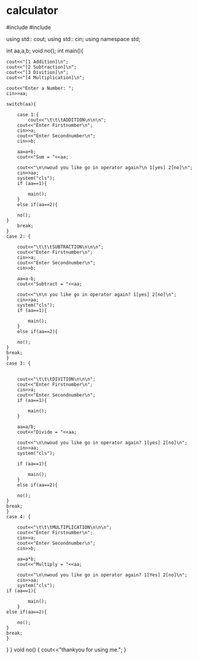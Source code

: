 # calculator

#include<iostream>
#include<cmath>

using std:: cout;
using std:: cin;
using namespace std;

int aa,a,b;
void no();
int main(){

	
	
	cout<<"[1 Addition]\n";
	cout<<"[2 Subtraction]\n";
	cout<<"[3 Divition]\n";
	cout<<"[4 Multiplication]\n";
	
	cout<<"Enter a Number: ";
	cin>>aa;
	
	switch(aa){

		case 1:{
			cout<<"\t\t\tADDITION\n\n\n";
		cout<<"Enter Firstnumber\n";
		cin>>a;
		cout<<"Enter Secondnumber\n";
		cin>>b;
		
		aa=a+b;
		cout<<"Sum = "<<aa;
		
		cout<<"\n\nwoud you like go in operator again?\n 1[yes] 2[no]\n";
		cin>>aa;
		system("cls");
		if (aa==1){
			
			main();
		}
		else if(aa==2){ 
	
		no();
	}
		break;
	}
	case 2: {

		cout<<"\t\t\tSUBTRACTION\n\n\n";
		cout<<"Enter Firstnumber\n";
		cin>>a;
		cout<<"Enter Secondnumber\n";
		cin>>b;
		
		aa=a-b;
		cout<<"Subtract = "<<aa;
		
		cout<<"\n\n you like go in operator again? 1[yes] 2[no]\n";
		cin>>aa;
		system("cls");
		if (aa==1){
			
			main();
		}
		else if(aa==2){ 
	
		no();
	}
	break;
	}
	case 3: {

	
		cout<<"\t\t\tDIVITION\n\n\n";
		cout<<"Enter Firstnumber\n";
		cin>>a;
		cout<<"Enter Secondnumber\n";
		if (aa==1){
			
			main();
		}
		
		aa=a/b;
		cout<<"Divide = "<<aa;
		
		cout<<"\n\nwoud you like go in operator again? 1[yes] 2[no]\n";
		cin>>aa;
		system("cls");
			
		if (aa==1){
			
			main();
		}
		else if(aa==2){ 
	
		no();
	}
	break;
	}
	case 4: {

		cout<<"\t\t\tMULTIPLICATION\n\n\n";
		cout<<"Enter Firstnumber\n";
		cin>>a;
		cout<<"Enter Secondnumber\n";
		cin>>b;
		
		aa=a*b;
		cout<<"Multiply = "<<aa;
		
		cout<<"\n\nwoud you like go in operator again? 1[Yes] 2[no]\n";
		cin>>aa;
		system("cls");
	if (aa==1){
			
			main();
		}
	else if(aa==2){ 
	
		no();
	}
	break;
	}

}
}
void no()
{
	cout<<"thankyou for using me.";
}
